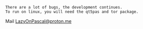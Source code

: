 ```
There are a lot of bugs, the development continues.
To run on linux, you will need the qt5pas and tor package.
```

Mail LazyOnPascal@proton.me
